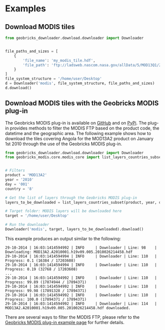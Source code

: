 Examples
========
Download MODIS tiles
--------------------
```python
from geobricks_downloader.download.downloader import Downloader


file_paths_and_sizes = [
    {
        'file_name': 'my_modis_tile.hdf',
        'file_path': 'ftp://ladsweb.nascom.nasa.gov/allData/5/MOD13Q1/2014/001/MOD13Q1.A2014001.h02v08.005.2014018082809.hdf'
    }
]
file_system_structure = '/home/user/Desktop'
d = Downloader('modis', file_system_structure, file_paths_and_sizes)
d.download()
```
Download MODIS tiles with the Geobricks MODIS plug-in
-----------------------------------------------------
The Geobricks MODIS plug-in is available on [GitHub](https://github.com/geobricks/geobricks_modis) and on [PyPi](https://pypi.python.org/pypi/GeobricksMODIS). The plug-in provides methods to filter the MODIS FTP based on the product code, the datetime and the geographic area. The following example shows how to download the tiles covering Angola for the MOD13A2 product on January 1st 2010 through the use of the Geobricks MODIS plug-in.
```python
from geobricks_downloader.download.downloader import Downloader
from geobricks_modis.core.modis_core import list_layers_countries_subset


# Filters
product = 'MOD13A2'
year = '2010'
day = '001'
country = '8'

# Get the list of layers through the Geobricks MODIS plug-in
layers_to_be_downloaded = list_layers_countries_subset(product, year, day, country)

# Target folder: MODIS layers will be downloaded here
target = '/home/user/Desktop'

# Run the downloader
Downloader('modis', target, layers_to_be_downloaded).download()
```
This example produces an output similar to the following:
```
29-10-2014 | 16:03:1414594992 | INFO     | Downloader | Line: 98    | Downloading: MOD13A2.A2010001.h19v09.005.2010026214458.hdf
29-10-2014 | 16:03:1414594994 | INFO     | Downloader | Line: 110   | Progress: 0.1 (16384 / 17203608)
29-10-2014 | 16:03:1414594994 | INFO     | Downloader | Line: 110   | Progress: 0.19 (32768 / 17203608)
...
29-10-2014 | 16:03:1414594992 | INFO     | Downloader | Line: 110   | Progress: 99.89 (17874944 / 17894371)
29-10-2014 | 16:03:1414594992 | INFO     | Downloader | Line: 110   | Progress: 99.98 (17891328 / 17894371)
29-10-2014 | 16:03:1414594992 | INFO     | Downloader | Line: 110   | Progress: 100.0 (17894371 / 17894371)
29-10-2014 | 16:03:1414594992 | INFO     | Downloader | Line: 114   | MOD13A2.A2010001.h19v09.005.2010026214458.hdf downloaded.
```
There are several ways to filter the MODIS FTP, please refer to the [Geobricks MODIS plug-in example page](https://github.com/geobricks/geobricks_modis/tree/master/examples) for further details.
